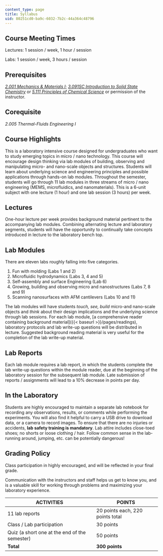 ```yaml
---
content_type: page
title: Syllabus
uid: 80251cd0-ba9c-6032-7b2c-44a364c48796
---
```


Course Meeting Times
--------------------

Lectures: 1 session / week, 1 hour / session

Labs: 1 session / week, 3 hours / session

Prerequisites
-------------

[_2.001 Mechanics & Materials I_](/courses/2-001-mechanics-materials-i-fall-2006/); [_3.091SC Introduction to Solid State Chemistry_](/courses/3-091sc-introduction-to-solid-state-chemistry-fall-2010/) or [_5.111 Principles of Chemical Science_](/courses/5-111-principles-of-chemical-science-fall-2008/) or permission of the instructor.

Corequisite
-----------

_2.005 Thermal-Fluids Engineering I_

Course Highlights
-----------------

This is a laboratory intensive course designed for undergraduates who want to study emerging topics in micro / nano technology. This course will encourage design thinking via lab modules of building, observing and manipulating micro- and nano-scale objects and structures. Students will learn about underlying science and engineering principles and possible applications through hands-on lab modules. Throughout the semester, students will go through 11 lab modules in three streams of micro / nano engineering (MEMS, microfluidics, and nanomaterials). This is a 6-unit subject with one lecture (1 hour) and one lab session (3 hours) per week.

Lectures
--------

One-hour lecture per week provides background material pertinent to the accompanying lab modules. Combining alternating lecture and laboratory segments, students will have the opportunity to continually take concepts introduced in lecture to the laboratory bench top.

Lab Modules
-----------

There are eleven labs roughly falling into five categories.

1.  Fun with molding (Labs 1 and 2)
2.  Microfluidic hydrodynamics (Labs 3, 4 and 5)
3.  Self-assembly and surface Engineering (Lab 6)
4.  Growing, building and observing micro and nanostructures (Labs 7, 8 and 9)
5.  Scanning nanosurfaces with AFM cantilevers (Labs 10 and 11)

The lab modules will have students _touch, see, build_ micro-and nano-scale objects and _think_ about their design implications and the underlying science through lab sessions. For each lab module, [a comprehensive reader containing background material]({{< baseurl >}}/pages/readings), laboratory protocols and lab write-up questions will be distributed in lecture. Suggested background reading material is very useful for the completion of the lab write-up material.

Lab Reports
-----------

Each lab module requires a lab report, in which the students complete the lab write-up questions within the module reader, due at the beginning of the laboratory session for the subsequent lab module. Late submission of reports / assignments will lead to a 10% decrease in points per day.

In the Laboratory
-----------------

Students are highly encouraged to maintain a separate lab notebook for recording any observations, results, or comments while performing the experiments. You will also find it helpful to carry a USB drive to download data, or a camera to record images. To ensure that there are no injuries or accidents, **lab safety training is mandatory**. Lab attire includes close-toed shoes; no shorts or loose clothing / hair. Follow common sense in the lab-running around, jumping, etc. can be potentially dangerous!

Grading Policy
--------------

Class participation in highly encouraged, and will be reflected in your final grade.

Communication with the instructors and staff helps us get to know you, and is a valuable skill for working through problems and maximizing your laboratory experience.

| ACTIVITIES | POINTS |
| --- | --- |
| 11 lab reports | 20 points each, 220 points total |
| Class / Lab participation | 30 points |
| Quiz (a short one at the end of the semester) | 50 points |
| **Total** | **300 points**